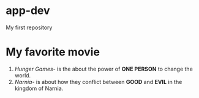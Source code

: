 # app-dev
My first repository

# My favorite movie 

1. *Hunger Games*- is the about the power of **ONE PERSON** to change the world.
2. *Narnia*- is about how they conflict between **GOOD** and **EVIL** in the kingdom of Narnia. 

